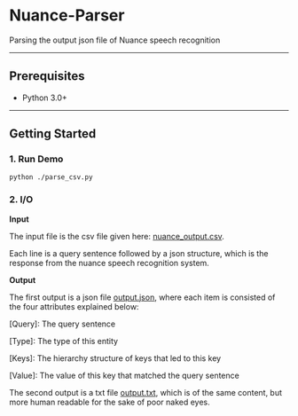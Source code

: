 # Nuance-Parser
Parsing the output json file of Nuance speech recognition

--------

## Prerequisites

- Python 3.0+

--------
## Getting Started

### 1. Run Demo

	python ./parse_csv.py

### 2. I/O

**Input**

The input file is the csv file given here: [nuance_output.csv](https://github.com/Guanghan/Nuance-Parser/blob/master/nuance_ouput.csv). 

Each line is a query sentence followed by a json structure, which is the response from the nuance speech recognition system. 

**Output**

The first output is a json file [output.json](https://github.com/Guanghan/Nuance-Parser/blob/master/output.json), where each item is consisted of the four attributes explained below:

[Query]: The query sentence   

[Type]: The type of this entity

[Keys]: The hierarchy structure of keys that led to this key

[Value]: The value of this key that matched the query sentence


The second output is a txt file [output.txt](https://github.com/Guanghan/Nuance-Parser/blob/master/output.txt), which is of the same content, but more human readable for the sake of poor naked eyes. 
